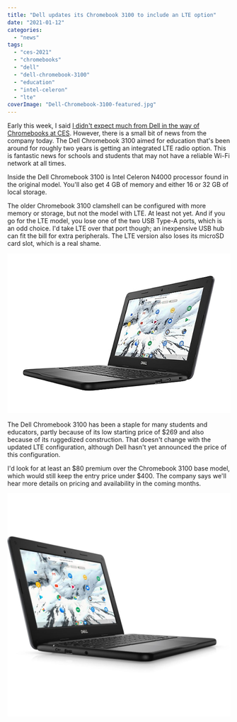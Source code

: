 ```yaml
---
title: "Dell updates its Chromebook 3100 to include an LTE option"
date: "2021-01-12"
categories: 
  - "news"
tags: 
  - "ces-2021"
  - "chromebooks"
  - "dell"
  - "dell-chromebook-3100"
  - "education"
  - "intel-celeron"
  - "lte"
coverImage: "Dell-Chromebook-3100-featured.jpg"
---
```


Early this week, I said [I didn't expect much from Dell in the way of Chromebooks at CES](https://www.aboutchromebooks.com/news/why-ces-2021-may-not-be-an-exciting-show-when-it-comes-to-chromebooks/). However, there is a small bit of news from the company today. The Dell Chromebook 3100 aimed for education that's been around for roughly two years is getting an integrated LTE radio option. This is fantastic news for schools and students that may not have a reliable Wi-Fi network at all times.

Inside the Dell Chromebook 3100 is Intel Celeron N4000 processor found in the original model. You'll also get 4 GB of memory and either 16 or 32 GB of local storage.

The older Chromebook 3100 clamshell can be configured with more memory or storage, but not the model with LTE. At least not yet. And if you go for the LTE model, you lose one of the two USB Type-A ports, which is an odd choice. I'd take LTE over that port though; an inexpensive USB hub can fit the bill for extra peripherals. The LTE version also loses its microSD card slot, which is a real shame.

![](images/Dell-Chromebook-3100-angled.jpeg)

The Dell Chromebook 3100 has been a staple for many students and educators, partly because of its low starting price of $269 and also because of its ruggedized construction. That doesn't change with the updated LTE configuration, although Dell hasn't yet announced the price of this configuration.

I'd look for at least an $80 premium over the Chromebook 3100 base model, which would still keep the entry price under $400. The company says we'll hear more details on pricing and availability in the coming months.

![](images/Dell-Chromebook-3100-angled-left-1024x1024.jpeg)
